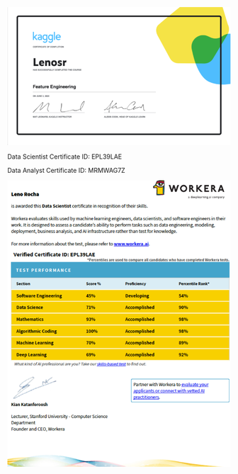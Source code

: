 ![Feature_eng](https://github.com/lenosr/certificates/raw/master/_includes/kaggle-feature-eng.png)

Data Scientist Certificate ID: EPL39LAE

Data Analyst Certificate ID: MRMWAG7Z

![WrkrDS](https://github.com/lenosr/certificates/raw/master/_includes/Workera.png)
